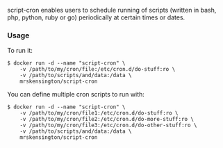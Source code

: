 script-cron enables users to schedule running of scripts (written in bash, php, python, ruby or go) periodically at certain times or dates.

### Usage
To run it:

    $ docker run -d --name "script-cron" \
        -v /path/to/my/cron/file:/etc/cron.d/do-stuff:ro \
        -v /path/to/scripts/and/data:/data \
        mrskensington/script-cron

You can define multiple cron scripts to run with:

    $ docker run -d --name "script-cron" \
        -v /path/to/my/cron/file1:/etc/cron.d/do-stuff:ro \
        -v /path/to/my/cron/file2:/etc/cron.d/do-more-stuff:ro \
        -v /path/to/my/cron/file3:/etc/cron.d/do-other-stuff:ro \
        -v /path/to/scripts/and/data:/data \
        mrskensington/script-cron

